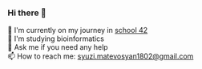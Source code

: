 ### Hi there 👋

🔭 I'm currently on my journey in [school 42](https://42yerevan.am/) \
👾 I'm studying bioinformatics \
💬 Ask me if you need any help \
📫 How to reach me: syuzi.matevosyan1802@gmail.com 

<!--
**symatevo/symatevo** is a ✨ _special_ ✨ repository because its `README.md` (this file) appears on your GitHub profile.

Here are some ideas to get you started:

- 🔭 I’m currently working on ...
- 🌱 I’m currently learning ...
- 👯 I’m looking to collaborate on ...
- 🤔 I’m looking for help with ...
- 💬 Ask me about ...
- 📫 How to reach me: ...
- 😄 Pronouns: ...
- ⚡ Fun fact: ...
-->

